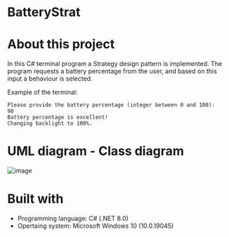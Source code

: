 # BatteryStrat

# About this project
In this C# terminal program a Strategy design pattern is implemented.
The program requests a battery percentage from the user, and based on this input a behaviour is selected.

Example of the terminal:

```
Please provide the battery percentage (integer between 0 and 100):
90
Battery percentage is excellent!
Changing backlight to 100%.
```
# UML diagram - Class diagram
![image](https://github.com/user-attachments/assets/0de5a0e0-14e9-42f5-9ba7-2b3ee2796af0)




# Built with
- Programming language: C# (.NET 8.0)
- Opertaing system: Microsoft Windows 10 (10.0.19045)

